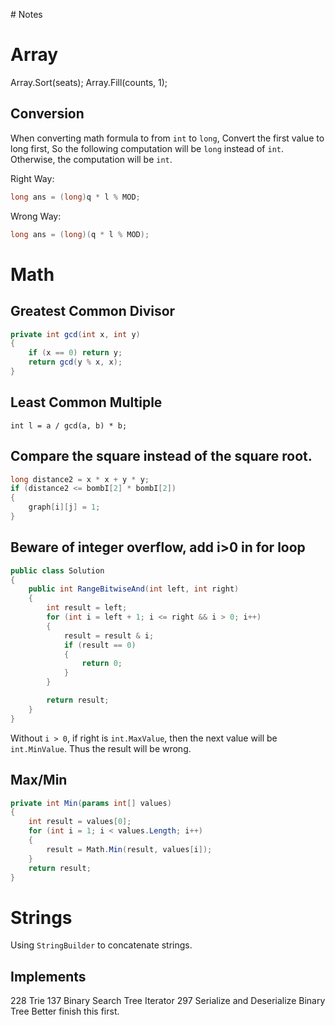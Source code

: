 ﻿﻿﻿# Notes

# Array 

Array.Sort(seats);
Array.Fill(counts, 1);

## Conversion

When converting math formula to from `int` to `long`, 
Convert the first value to long first, 
So the following computation will be `long` instead of `int`. 
Otherwise, the computation will be `int`.

Right Way:
```csharp
long ans = (long)q * l % MOD;
```

Wrong Way:
```csharp
long ans = (long)(q * l % MOD);
```

# Math

## Greatest Common Divisor

```csharp
private int gcd(int x, int y)
{
    if (x == 0) return y;
    return gcd(y % x, x);
}
```

## Least Common Multiple
```
int l = a / gcd(a, b) * b;
```

## Compare the square instead of the square root.
```csharp
long distance2 = x * x + y * y;
if (distance2 <= bombI[2] * bombI[2])
{
    graph[i][j] = 1;
}
```

## Beware of integer overflow, add i>0 in for loop

```csharp
public class Solution
{
    public int RangeBitwiseAnd(int left, int right)
    {
        int result = left;
        for (int i = left + 1; i <= right && i > 0; i++)
        {
            result = result & i;
            if (result == 0)
            {
                return 0;
            }
        }

        return result;
    }
}

```

Without `i > 0`, if right is `int.MaxValue`, then the next value will be `int.MinValue`. Thus the result will be wrong.

## Max/Min

```csharp
private int Min(params int[] values)
{
    int result = values[0];
    for (int i = 1; i < values.Length; i++)
    {
        result = Math.Min(result, values[i]);
    }
    return result;
}
```

# Strings

Using `StringBuilder` to concatenate strings.

## Implements

228 Trie
137 Binary Search Tree Iterator
297 Serialize and Deserialize Binary Tree
Better finish this first.
